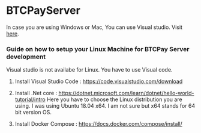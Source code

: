 # BTCPayServer 

In case you are using Windows or Mac, You can use Visual studio. Visit [here](https://www.youtube.com/watch?v=ZePbMPSIvHM&feature=youtu.be).

### Guide on how to setup your Linux Machine for BTCPay Server development

Visual studio is not availabe for Linux. You have to use Visual code. 

1) Install Visual Studio Code : https://code.visualstudio.com/download

2) Install .Net core : https://dotnet.microsoft.com/learn/dotnet/hello-world-tutorial/intro Here you have to choose the Linux distribution you are using. I was using Ubuntu 18.04 x64. I am not sure but x64 stands for 64 bit version OS.

3) Install Docker Compose  : https://docs.docker.com/compose/install/ 
